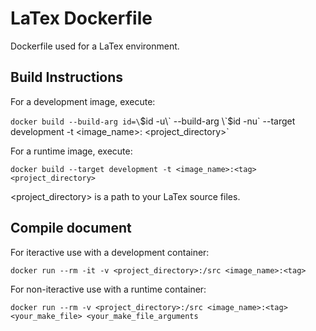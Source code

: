 # LaTex Dockerfile
Dockerfile used for a LaTex environment.

## Build Instructions

For a development image, execute: 

`docker build --build-arg id=\`$id -u\` --build-arg \`$id -nu\` --target development -t <image_name>:<tag> <project_directory>`

For a runtime image, execute: 

`docker build --target development -t <image_name>:<tag> <project_directory>`

<project_directory> is a path to your LaTex source files.

## Compile document

For iteractive use with a development container:

`docker run --rm -it -v <project_directory>:/src <image_name>:<tag>`

For non-iteractive use with a runtime container:

`docker run --rm -v <project_directory>:/src <image_name>:<tag> <your_make_file> <your_make_file_arguments`
